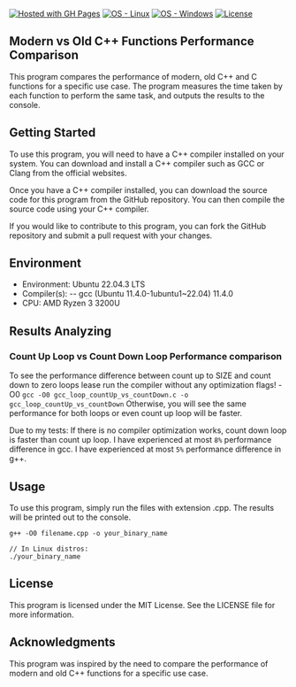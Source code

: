 [![Hosted with GH Pages](https://img.shields.io/badge/Hosted_with-GitHub_Pages-blue?logo=github&logoColor=white)](https://pages.github.com/ "Go to GitHub Pages homepage")
[![OS - Linux](https://img.shields.io/badge/OS-Linux-blue?logo=linux&logoColor=white)](https://www.linux.org/ "Go to Linux homepage")
[![OS - Windows](https://img.shields.io/badge/OS-Windows-blue?logo=windows&logoColor=white)](https://www.microsoft.com/ "Go to Microsoft homepage")
<a href="#license"><img src="https://img.shields.io/badge/License-MIT-blue" alt="License"></a>

## Modern vs Old C++ Functions Performance Comparison

This program compares the performance of modern, old C++ and C functions for a specific use case. The program measures the time taken by each function to perform the same task, and outputs the results to the console.

## Getting Started

To use this program, you will need to have a C++ compiler installed on your system. You can download and install a C++ compiler such as GCC or Clang from the official websites.

Once you have a C++ compiler installed, you can download the source code for this program from the GitHub repository. You can then compile the source code using your C++ compiler.


If you would like to contribute to this program, you can fork the GitHub repository and submit a pull request with your changes.

## Environment

- Environment: Ubuntu 22.04.3 LTS
- Compiler(s):
  -- gcc (Ubuntu 11.4.0-1ubuntu1~22.04) 11.4.0
- CPU: AMD Ryzen 3 3200U

## Results Analyzing

### Count Up Loop vs Count Down Loop Performance comparison

To see the performance difference between count up to SIZE and count down to zero loops
lease run the compiler without any optimization flags! -O0
`gcc -O0 gcc_loop_countUp_vs_countDown.c -o gcc_loop_countUp_vs_countDown`
Otherwise, you will see the same performance for both loops or even count up loop will be faster.


Due to my tests:
If there is no compiler optimization works, count down loop is faster than count up loop.
I have experienced at most `8%` performance difference in gcc.
I have experienced at most `5%` performance difference in g++.

## Usage

To use this program, simply run the files with extension .cpp. The results will be printed out to the console.

```
g++ -O0 filename.cpp -o your_binary_name

// In Linux distros:
./your_binary_name
```

## License

This program is licensed under the MIT License. See the LICENSE file for more information.

## Acknowledgments

This program was inspired by the need to compare the performance of modern and old C++ functions for a specific use case.
